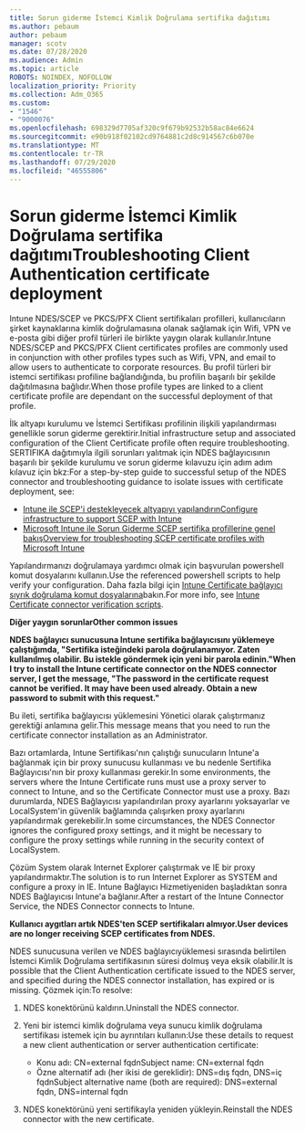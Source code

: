 ```yaml
---
title: Sorun giderme İstemci Kimlik Doğrulama sertifika dağıtımı
ms.author: pebaum
author: pebaum
manager: scotv
ms.date: 07/28/2020
ms.audience: Admin
ms.topic: article
ROBOTS: NOINDEX, NOFOLLOW
localization_priority: Priority
ms.collection: Adm_O365
ms.custom:
- "1546"
- "9000076"
ms.openlocfilehash: 698329d7705af320c9f679b92532b58ac84e6624
ms.sourcegitcommit: e90b918f02102cd9764881c2d8c914567c6b070e
ms.translationtype: MT
ms.contentlocale: tr-TR
ms.lasthandoff: 07/29/2020
ms.locfileid: "46555806"
---
```

# <a name="troubleshooting-client-authentication-certificate-deployment"></a><span data-ttu-id="87993-102">Sorun giderme İstemci Kimlik Doğrulama sertifika dağıtımı</span><span class="sxs-lookup"><span data-stu-id="87993-102">Troubleshooting Client Authentication certificate deployment</span></span>

<span data-ttu-id="87993-103">Intune NDES/SCEP ve PKCS/PFX Client sertifikaları profilleri, kullanıcıların şirket kaynaklarına kimlik doğrulamasına olanak sağlamak için Wifi, VPN ve e-posta gibi diğer profil türleri ile birlikte yaygın olarak kullanılır.</span><span class="sxs-lookup"><span data-stu-id="87993-103">Intune NDES/SCEP and PKCS/PFX Client certificates profiles are commonly used in conjunction with other profiles types such as Wifi, VPN, and email to allow users to authenticate to corporate resources.</span></span> <span data-ttu-id="87993-104">Bu profil türleri bir istemci sertifikası profiline bağlandığında, bu profilin başarılı bir şekilde dağıtılmasına bağlıdır.</span><span class="sxs-lookup"><span data-stu-id="87993-104">When those profile types are linked to a client certificate profile are dependant on the successful deployment of that profile.</span></span>

<span data-ttu-id="87993-105">İlk altyapı kurulumu ve İstemci Sertifikası profilinin ilişkili yapılandırması genellikle sorun giderme gerektirir.</span><span class="sxs-lookup"><span data-stu-id="87993-105">Initial infrastructure setup and associated configuration of the Client Certificate profile often require troubleshooting.</span></span> <span data-ttu-id="87993-106">SERTIFIKA dağıtımıyla ilgili sorunları yalıtmak için NDES bağlayıcısının başarılı bir şekilde kurulumu ve sorun giderme kılavuzu için adım adım kılavuz için bkz:</span><span class="sxs-lookup"><span data-stu-id="87993-106">For a step-by-step guide to successful setup of the NDES connector and troubleshooting guidance to isolate issues with certificate deployment, see:</span></span> 

- [<span data-ttu-id="87993-107">Intune ile SCEP'i destekleyecek altyapıyı yapılandırın</span><span class="sxs-lookup"><span data-stu-id="87993-107">Configure infrastructure to support SCEP with Intune</span></span>](https://support.microsoft.com/help/4459540/troubleshoot-ndes-configuration-for-use-with-intune)
- [<span data-ttu-id="87993-108">Microsoft Intune ile Sorun Giderme SCEP sertifika profillerine genel bakış</span><span class="sxs-lookup"><span data-stu-id="87993-108">Overview for troubleshooting SCEP certificate profiles with Microsoft Intune</span></span>](https://support.microsoft.com/help/4457481/troubleshooting-scep-certificate-profile-deployment-in-intune)

<span data-ttu-id="87993-109">Yapılandırmanızı doğrulamaya yardımcı olmak için başvurulan powershell komut dosyalarını kullanın.</span><span class="sxs-lookup"><span data-stu-id="87993-109">Use the referenced powershell scripts to help verify your configuration.</span></span> <span data-ttu-id="87993-110">Daha fazla bilgi için [Intune Certificate bağlayıcı sıyrık doğrulama komut dosyalarına](https://github.com/microsoftgraph/powershell-intune-samples/tree/master/CertificationAuthority)bakın.</span><span class="sxs-lookup"><span data-stu-id="87993-110">For more info, see [Intune Certificate connector verification scripts](https://github.com/microsoftgraph/powershell-intune-samples/tree/master/CertificationAuthority).</span></span>

  
<span data-ttu-id="87993-111">**Diğer yaygın sorunlar**</span><span class="sxs-lookup"><span data-stu-id="87993-111">**Other common issues**</span></span>

<span data-ttu-id="87993-112">**NDES bağlayıcı sunucusuna Intune sertifika bağlayıcısını yüklemeye çalıştığımda, "Sertifika isteğindeki parola doğrulanamıyor. Zaten kullanılmış olabilir. Bu istekle göndermek için yeni bir parola edinin."**</span><span class="sxs-lookup"><span data-stu-id="87993-112">**When I try to install the Intune certificate connector on the NDES connector server, I get the message, "The password in the certificate request cannot be verified. It may have been used already. Obtain a new password to submit with this request."**</span></span>  

<span data-ttu-id="87993-113">Bu ileti, sertifika bağlayıcısı yüklemesini Yönetici olarak çalıştırmanız gerektiği anlamına gelir.</span><span class="sxs-lookup"><span data-stu-id="87993-113">This message means that you need to run the certificate connector installation as an Administrator.</span></span>

<span data-ttu-id="87993-114">Bazı ortamlarda, Intune Sertifikası'nın çalıştığı sunucuların Intune'a bağlanmak için bir proxy sunucusu kullanması ve bu nedenle Sertifika Bağlayıcısı'nın bir proxy kullanması gerekir.</span><span class="sxs-lookup"><span data-stu-id="87993-114">In some environments, the servers where the Intune Certificate runs must use a proxy server to connect to Intune, and so the Certificate Connector must use a proxy.</span></span> <span data-ttu-id="87993-115">Bazı durumlarda, NDES Bağlayıcısı yapılandırılan proxy ayarlarını yoksayarlar ve LocalSystem'in güvenlik bağlamında çalışırken proxy ayarlarını yapılandırmak gerekebilir.</span><span class="sxs-lookup"><span data-stu-id="87993-115">In some circumstances, the NDES Connector ignores the configured proxy settings, and it might be necessary to configure the proxy settings while running in the security context of LocalSystem.</span></span> 
 
<span data-ttu-id="87993-116">Çözüm System olarak Internet Explorer çalıştırmak ve IE bir proxy yapılandırmaktır.</span><span class="sxs-lookup"><span data-stu-id="87993-116">The solution is to run Internet Explorer as SYSTEM and configure a proxy in IE.</span></span> <span data-ttu-id="87993-117">Intune Bağlayıcı Hizmetiyeniden başladıktan sonra NDES Bağlayıcısı Intune'a bağlanır.</span><span class="sxs-lookup"><span data-stu-id="87993-117">After a restart of the Intune Connector Service, the NDES Connector connects to Intune.</span></span>

<span data-ttu-id="87993-118">**Kullanıcı aygıtları artık NDES'ten SCEP sertifikaları almıyor.**</span><span class="sxs-lookup"><span data-stu-id="87993-118">**User devices are no longer receiving SCEP certificates from NDES.**</span></span>

<span data-ttu-id="87993-119">NDES sunucusuna verilen ve NDES bağlayıcıyüklemesi sırasında belirtilen İstemci Kimlik Doğrulama sertifikasının süresi dolmuş veya eksik olabilir.</span><span class="sxs-lookup"><span data-stu-id="87993-119">It is possible that the Client Authentication certificate issued to the NDES server, and specified during the NDES connector installation, has expired or is missing.</span></span> <span data-ttu-id="87993-120">Çözmek için:</span><span class="sxs-lookup"><span data-stu-id="87993-120">To resolve:</span></span> 
 
1. <span data-ttu-id="87993-121">NDES konektörünü kaldırın.</span><span class="sxs-lookup"><span data-stu-id="87993-121">Uninstall the NDES connector.</span></span>  
2. <span data-ttu-id="87993-122">Yeni bir istemci kimlik doğrulama veya sunucu kimlik doğrulama sertifikası istemek için bu ayrıntıları kullanın:</span><span class="sxs-lookup"><span data-stu-id="87993-122">Use these details to request a new client authentication or server authentication certificate:</span></span> 
 
    - <span data-ttu-id="87993-123">Konu adı: CN=external fqdn</span><span class="sxs-lookup"><span data-stu-id="87993-123">Subject name: CN=external fqdn</span></span>  
    - <span data-ttu-id="87993-124">Özne alternatif adı (her ikisi de gereklidir): DNS=dış fqdn, DNS=iç fqdn</span><span class="sxs-lookup"><span data-stu-id="87993-124">Subject alternative name (both are required): DNS=external fqdn, DNS=internal fqdn</span></span> 
 
3. <span data-ttu-id="87993-125">NDES konektörünü yeni sertifikayla yeniden yükleyin.</span><span class="sxs-lookup"><span data-stu-id="87993-125">Reinstall the NDES connector with the new certificate.</span></span>